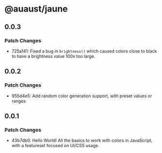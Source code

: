 # @auaust/jaune

## 0.0.3

### Patch Changes

- 725a141: Fixed a bug in `brightness()` which caused colors close to black to have a brightness value 100x too large.

## 0.0.2

### Patch Changes

- 955d4e5: Add random color generation support, with preset values or ranges

## 0.0.1

### Patch Changes

- 43b7db0: Hello World! All the basics to work with colors in JavaScript, with a featureset focused on UI/CSS usage.
